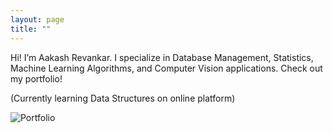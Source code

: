 ```yaml
---
layout: page
title: ""
---
```


Hi! I’m Aakash Revankar. I specialize in Database Management, Statistics, Machine Learning Algorithms, and Computer Vision applications. Check out my portfolio!

(Currently learning Data Structures on online platform)

![Portfolio](aakashrevankar.github.io/assets/home-profile-1.jpg)

